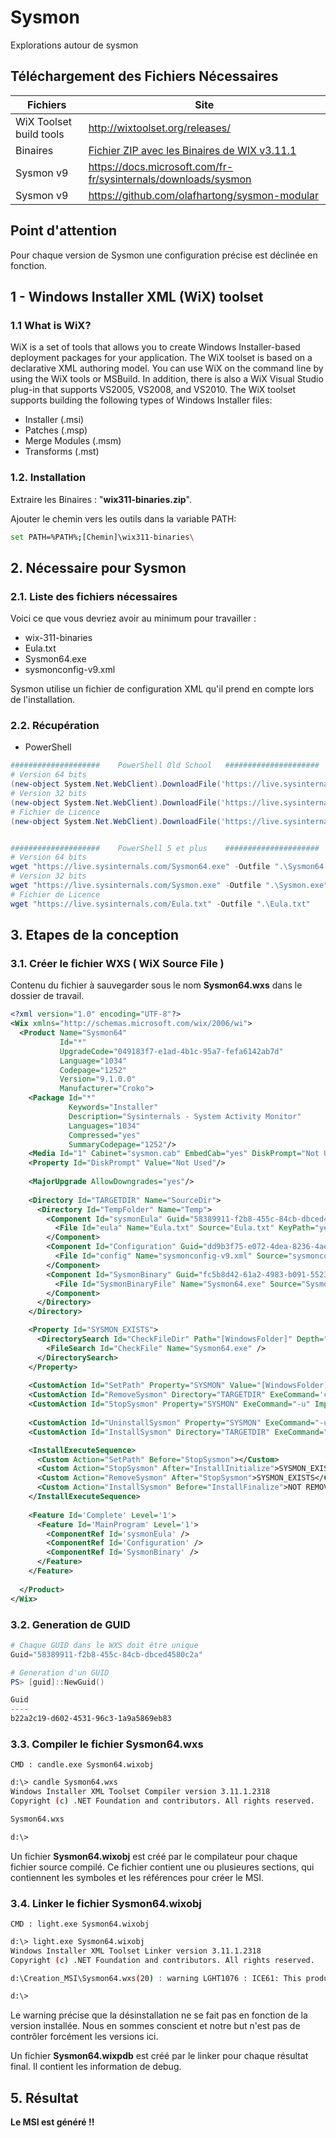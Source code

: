 # Sysmon
Explorations autour de sysmon


## Téléchargement des Fichiers Nécessaires


| Fichiers | Site                                                         |
| ----------------------- | ------------------------------------------------------------ |
| WiX Toolset build tools | http://wixtoolset.org/releases/                              |
| Binaires  |  [Fichier ZIP avec les Binaires de WIX v3.11.1](https://github.com/wixtoolset/wix3/releases/download/wix3112rtm/wix311-binaries.zip)  |
| Sysmon v9              | https://docs.microsoft.com/fr-fr/sysinternals/downloads/sysmon |
| Sysmon v9               | https://github.com/olafhartong/sysmon-modular                |


## Point d'attention

Pour chaque version de Sysmon une configuration précise est déclinée en fonction.


## 1 - Windows Installer XML (WiX) toolset


### 1.1  What is WiX?

WiX is a set of tools that allows you to create Windows Installer-based  deployment packages for your application. The WiX toolset is based on a  declarative XML authoring model. You can use WiX on the command line by using  the WiX tools or MSBuild. In addition, there is also a WiX Visual Studio plug-in  that supports VS2005, VS2008, and VS2010. The WiX toolset supports building the  following types of Windows Installer files:

- Installer (.msi)  
- Patches (.msp)  
- Merge Modules (.msm)  
- Transforms (.mst)



### 1.2.  Installation


Extraire les Binaires : "**wix311-binaries.zip**".

Ajouter le chemin vers les outils dans la variable PATH:

```bash
set PATH=%PATH%;[Chemin]\wix311-binaries\
```


## 2.  Nécessaire pour Sysmon


### 2.1.  Liste des fichiers nécessaires


Voici ce que vous devriez avoir au minimum pour travailler :

- wix-311-binaries
- Eula.txt
- Sysmon64.exe
- sysmonconfig-v9.xml

Sysmon utilise un fichier de configuration XML qu'il prend en compte lors de l'installation.



### 2.2. Récupération

- PowerShell

```powershell
####################    PowerShell Old School   ##################### 
# Version 64 bits
(new-object System.Net.WebClient).DownloadFile('https://live.sysinternals.com/Sysmon64.exe','.\Sysmon64.exe')
# Version 32 bits
(new-object System.Net.WebClient).DownloadFile('https://live.sysinternals.com/Sysmon.exe','.\Sysmon.exe')
# Fichier de Licence
(new-object System.Net.WebClient).DownloadFile('https://live.sysinternals.com/Eula.txt','.\Eula.txt')


####################    PowerShell 5 et plus    ##################### 
# Version 64 bits
wget "https://live.sysinternals.com/Sysmon64.exe" -Outfile ".\Sysmon64.exe"
# Version 32 bits
wget "https://live.sysinternals.com/Sysmon.exe" -Outfile ".\Sysmon.exe"
# Fichier de Licence
wget "https://live.sysinternals.com/Eula.txt" -Outfile ".\Eula.txt"
```



## 3.  Etapes de la conception



### 3.1.  Créer le fichier WXS ( WiX Source File ) 



Contenu du fichier à sauvegarder sous le nom **Sysmon64.wxs** dans le dossier de travail.

```xml
<?xml version="1.0" encoding="UTF-8"?>
<Wix xmlns="http://schemas.microsoft.com/wix/2006/wi">
  <Product Name="Sysmon64" 
           Id="*" 
           UpgradeCode="049183f7-e1ad-4b1c-95a7-fefa6142ab7d"
           Language="1034"
           Codepage="1252"
           Version="9.1.0.0"
           Manufacturer="Croko">
    <Package Id="*"
             Keywords="Installer"
             Description="Sysinternals - System Activity Monitor"
             Languages="1034"
             Compressed="yes"
             SummaryCodepage="1252"/>
    <Media Id="1" Cabinet="sysmon.cab" EmbedCab="yes" DiskPrompt="Not Used"/>
    <Property Id="DiskPrompt" Value="Not Used"/>
    
    <MajorUpgrade AllowDowngrades="yes"/>
      
    <Directory Id="TARGETDIR" Name="SourceDir">
      <Directory Id="TempFolder" Name="Temp">
        <Component Id="sysmonEula" Guid="58389911-f2b8-455c-84cb-dbced4580c2a">
          <File Id="eula" Name="Eula.txt" Source="Eula.txt" KeyPath="yes"/>
        </Component>
        <Component Id="Configuration" Guid="dd9b3f75-e072-4dea-8236-4aea02716318">
          <File Id="config" Name="sysmonconfig-v9.xml" Source="sysmonconfig-v9.xml" KeyPath="yes"/>
        </Component>
        <Component Id="SysmonBinary" Guid="fc5b8d42-61a2-4983-b091-552393854272">
          <File Id="SysmonBinaryFile" Name="Sysmon64.exe" Source="Sysmon64.exe" KeyPath="yes"/>
        </Component>
      </Directory>
    </Directory>

    <Property Id="SYSMON_EXISTS">
      <DirectorySearch Id="CheckFileDir" Path="[WindowsFolder]" Depth="0">
        <FileSearch Id="CheckFile" Name="Sysmon64.exe" />
      </DirectorySearch>
    </Property>
	
    <CustomAction Id="SetPath" Property="SYSMON" Value="[WindowsFolder]\Sysmon64.exe"/>
    <CustomAction Id="RemoveSysmon" Directory="TARGETDIR" ExeCommand='cmd /C "del [SYSMON]"' Impersonate="no" Execute="commit" Return="check"/>
    <CustomAction Id="StopSysmon" Property="SYSMON" ExeCommand="-u" Impersonate="no" Execute="commit" Return="ignore"/> 
    
    <CustomAction Id="UninstallSysmon" Property="SYSMON" ExeCommand="-u" Return="ignore"/> 
    <CustomAction Id="InstallSysmon" Directory="TARGETDIR" ExeCommand="[TempFolder]\Sysmon64.exe -accepteula -i [TempFolder]\sysmonconfig-v9.xml" Execute="commit" Impersonate="no" Return="check"/>

    <InstallExecuteSequence>
      <Custom Action="SetPath" Before="StopSysmon"></Custom>
      <Custom Action="StopSysmon" After="InstallInitialize">SYSMON_EXISTS</Custom>
      <Custom Action="RemoveSysmon" After="StopSysmon">SYSMON_EXISTS</Custom>
      <Custom Action="InstallSysmon" Before="InstallFinalize">NOT REMOVE</Custom>
    </InstallExecuteSequence>
	
    <Feature Id='Complete' Level='1'>
      <Feature Id='MainProgram' Level='1'>
        <ComponentRef Id='sysmonEula' />
        <ComponentRef Id='Configuration' />  
        <ComponentRef Id='SysmonBinary' />
      </Feature>
    </Feature>
    
  </Product>
</Wix>
```

### 3.2. Generation de GUID

```powershell
# Chaque GUID dans le WXS doit être unique
Guid="58389911-f2b8-455c-84cb-dbced4580c2a"

# Generation d'un GUID
PS> [guid]::NewGuid()

Guid
----
b22a2c19-d602-4531-96c3-1a9a5869eb83
```


### 3.3.  Compiler le fichier Sysmon64.wxs



`CMD : candle.exe Sysmon64.wixobj`

```bash
d:\> candle Sysmon64.wxs
Windows Installer XML Toolset Compiler version 3.11.1.2318
Copyright (c) .NET Foundation and contributors. All rights reserved.

Sysmon64.wxs

d:\>
```

Un fichier **Sysmon64.wixobj** est créé par le compilateur pour chaque fichier source compilé. Ce fichier contient une ou plusieures sections, qui contiennent les symboles et les références pour créer le MSI.


### 3.4.  Linker le fichier Sysmon64.wixobj


`CMD : light.exe Sysmon64.wixobj`

```bash
d:\> light.exe Sysmon64.wixobj
Windows Installer XML Toolset Linker version 3.11.1.2318
Copyright (c) .NET Foundation and contributors. All rights reserved.

d:\Creation_MSI\Sysmon64.wxs(20) : warning LGHT1076 : ICE61: This product should remove only older versions of itself. No Maximum version was detected for the current product. (WIX_UPGRADE_DETECTED)

d:\>
```

Le warning précise que la désinstallation ne se fait pas en fonction de la version installée.
Nous en sommes conscient et notre but n'est pas de contrôler forcément les versions ici.

Un fichier **Sysmon64.wixpdb** est créé par le linker pour chaque résultat final. Il contient les information de debug.

## 5. Résultat

**Le MSI est généré !!**
